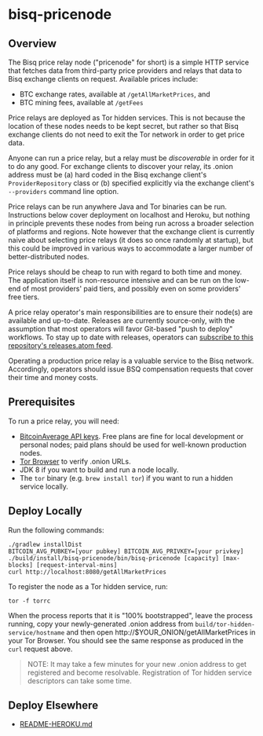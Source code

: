 bisq-pricenode
========


Overview
--------

The Bisq price relay node ("pricenode" for short) is a simple HTTP service that fetches data from third-party price providers and relays that data to Bisq exchange clients on request. Available prices include:

 - BTC exchange rates, available at `/getAllMarketPrices`, and
 - BTC mining fees, available at `/getFees`

Price relays are deployed as Tor hidden services. This is not because the location of these nodes needs to be kept secret, but rather so that Bisq exchange clients do not need to exit the Tor network in order to get price data.

Anyone can run a price relay, but a relay must be _discoverable_ in order for it to do any good. For exchange clients to discover your relay, its .onion address must be (a) hard coded in the Bisq exchange client's `ProviderRepository` class or (b) specified explicitly via the exchange client's `--providers` command line option.

Price relays can be run anywhere Java and Tor binaries can be run. Instructions below cover deployment on localhost and Heroku, but nothing in principle prevents these nodes from being run across a broader selection of platforms and regions. Note however that the exchange client is currently naive about selecting price relays (it does so once randomly at startup), but this could be improved in various ways to accommodate a larger number of better-distributed nodes.

Price relays should be cheap to run with regard to both time and money. The application itself is non-resource intensive and can be run on the low-end of most providers' paid tiers, and possibly even on some providers' free tiers.

A price relay operator's main responsibilities are to ensure their node(s) are available and up-to-date. Releases are currently source-only, with the assumption that most operators will favor Git-based "push to deploy" workflows. To stay up to date with releases, operators can [subscribe to this repository's releases.atom feed](https://github.com/bisq-network/pricenode/releases.atom).

Operating a production price relay is a valuable service to the Bisq network. Accordingly, operators should issue BSQ compensation requests that cover their time and money costs.


Prerequisites
--------

To run a price relay, you will need:

  - [BitcoinAverage API keys](https://bitcoinaverage.com/en/plans). Free plans are fine for local development or personal nodes; paid plans should be used for well-known production nodes.
  - [Tor Browser](https://www.torproject.org/projects/torbrowser.html.en) to verify .onion URLs.
  - JDK 8 if you want to build and run a node locally.
  - The `tor` binary (e.g. `brew install tor`) if you want to run a hidden service locally.


Deploy Locally
--------

Run the following commands:

    ./gradlew installDist
    BITCOIN_AVG_PUBKEY=[your pubkey] BITCOIN_AVG_PRIVKEY=[your privkey] ./build/install/bisq-pricenode/bin/bisq-pricenode [capacity] [max-blocks] [request-interval-mins]
    curl http://localhost:8080/getAllMarketPrices

To register the node as a Tor hidden service, run:

    tor -f torrc

When the process reports that it is "100% bootstrapped", leave the process running, copy your newly-generated .onion address from `build/tor-hidden-service/hostname` and then open http://$YOUR_ONION/getAllMarketPrices in your Tor Browser. You should see the same response as produced in the `curl` request above.

> NOTE: It may take a few minutes for your new .onion address to get registered and become resolvable. Registration of Tor hidden service descriptors can take some time.


Deploy Elsewhere
--------

 - [README-HEROKU.md](README-HEROKU.md)
